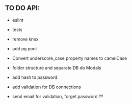 
## TO DO API: 


- eslint
- tests

- remove knex
- add pg pool
- Convert underscore_case property names to camelCase
- folder structure and separate DB do Modals
- add hash to password
- add validation for DB connections

- send email for validation, forget password ?? 


